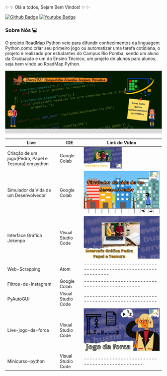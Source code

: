 :sparkles: :sparkles:  Olá a todos, Sejam Bem Vindos!  :sparkles: :sparkles:

[![Github Badge](https://img.shields.io/badge/-Github-000?style=flat-square&logo=Github&logoColor=white&link=https://github.com/RoadMapPython)](https://github.com/RoadMapPython)
[![Youtube Badge](https://img.shields.io/badge/-YouTube-ff0000?style=flat-square&labelColor=ff0000&logo=youtube&logoColor=white&link=https://www.youtube.com/c/DACCIFSudesteMG/featured)](https://www.youtube.com/c/DACCIFSudesteMG/featured) 

### Sobre Nós :computer:
O projeto RoadMap Python veio para difundir conhecimentos da linguagem Python,como criar seu primeiro jogo ou automatizar uma tarefa cotidiana, o projeto é realizado por estudantes do Campus Rio Pomba, sendo um aluno da Graduação e um do Ensino Técnico, um projeto de alunos para alunos, seja bem vindo ao RoadMap Python.

![Logo do Projeto](1.png)

| Live | IDE | Link do Vídeo |
|--- |--- |--- |
| Criação de um jogo(Pedra, Papel e Tesoura) em python | Google Colab |<a href="https://www.youtube.com/watch?v=ol3LQBA2hDk "><img src="2.png" width=50% height=50%></a> |
| Simulador da Vida de um Desenvolvedor | Google Colab | <a href="https://www.youtube.com/watch?v=YfMynyYCaas "><img src="3.png" class="media-object  img-responsive img-thumbnail"></a>  |
| Interface Gráfica Jokenpo | Visual Studio Code |<a href=" https://www.youtube.com/watch?v=1LpHxmqU4AE "><img src="6.png" class="media-object  img-responsive img-thumbnail"></a> |
| Web-Scrapping | Atom | ------------------------------------------------------------- |
| Filtros-de-Instagram | Google Colab | ---------------------------------------------- |
| PyAutoGUI | Visual Studio Code | ----------------------------------------------------|
| Live-jogo-da-forca | Visual Studio Code |<a href="https://www.youtube.com/watch?v=RqSXq9Yfd7o  "><img src="4.png" class="media-object  img-responsive img-thumbnail"></a> |
| Minicurso-python| Visual Studio Code | -----------------------------------------------|
